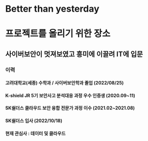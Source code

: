 # Better than yesterday

# 프로젝트를 올리기 위한 장소
## 사이버보안이 멋져보였고 흥미에 이끌려 IT에 입문
### 이력
#### 고려대학교(세종) 수학과 / 사이버보안학과 졸업 (2022/08/25)
#### K-shield JR 5기 보안사고 분석대응 과정 우수 인증생 (2020.09~11)
#### SK쉴더스 클라우드 보안 융합 전문가 과정 이수 (2021.02~2021.08)
#### SK쉴더스 입사 (2022/10/18)
#### 현재 관심사 : 데이터 및 클라우드
